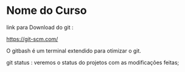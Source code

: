 <h1>Nome do Curso</h1>

link para Download do git :

https://git-scm.com/

O gitbash é um terminal extendido para otimizar o git.

git status : veremos o status do projetos com as modificações feitas;
